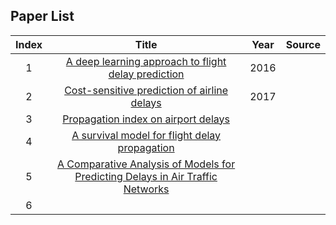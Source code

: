 ## Paper List
                
| Index |                                       Title                                      | Year | Source |
|:-----:|:--------------------------------------------------------------------------------:|:----:|:------:|
|   1   | [A deep learning approach to flight delay prediction]                            | 2016 |        |
|   2   | [Cost-sensitive prediction of airline delays]                                    | 2017 |        |
|   3   | [Propagation index on airport delays]                                            |      |        |
|   4   | [A survival model for flight delay propagation]                                  |      |        |
|   5   | [A Comparative Analysis of Models for Predicting Delays in Air Traffic Networks] |      |        |
|   6   |                                                                                  |      |        |




[A deep learning approach to flight delay prediction]: https://ieeexplore.ieee.org/stamp/stamp.jsp?tp=&arnumber=7778092
[Cost-sensitive prediction of airline delays]:https://ieeexplore.ieee.org/stamp/stamp.jsp?tp=&arnumber=8102035
[Propagation index on airport delays]: https://journals.sagepub.com/doi/pdf/10.1177/0361198119844240
[A survival model for flight delay propagation]:https://reader.elsevier.com/reader/sd/pii/S0969699712000178?token=D42D563BFA88E9BA45D8C44AD7CE3C18B363F729C9BAA1FE33CCCDB3F114753344EE388CDEEFFBDC52BA23F2F5183B8C
[A Comparative Analysis of Models for Predicting Delays in Air Traffic Networks]:http://www.mit.edu/~hamsa/pubs/GopalakrishnanBalakrishnanATM2017.pdf
